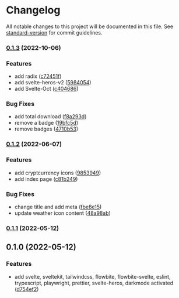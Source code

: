 # Changelog

All notable changes to this project will be documented in this file. See [standard-version](https://github.com/conventional-changelog/standard-version) for commit guidelines.

### [0.1.3](https://github.com/shinokada/svelte-icons-website/compare/v0.1.2...v0.1.3) (2022-10-06)


### Features

* add radix ([c72451f](https://github.com/shinokada/svelte-icons-website/commit/c72451f76da14ff63a5089f37c17a0f81791bfb4))
* add svelte-heros-v2 ([5984054](https://github.com/shinokada/svelte-icons-website/commit/5984054bc3aba43dc4639af664f64c1e938a2914))
* add Svelte-Oct ([c404686](https://github.com/shinokada/svelte-icons-website/commit/c404686ebae66d5532501bb3b06bf17c939b825c))


### Bug Fixes

* add total download ([f8a293d](https://github.com/shinokada/svelte-icons-website/commit/f8a293da106d7d4e26ba61d1e49e58ddf6c79a12))
* remove a badge ([19bfc5d](https://github.com/shinokada/svelte-icons-website/commit/19bfc5d5a949ca1df8bd9a811bf5c022bd6dde30))
* remove badges ([4710b53](https://github.com/shinokada/svelte-icons-website/commit/4710b53fbdf7328d040c5ae7435408f346f8e4f9))

### [0.1.2](https://github.com/shinokada/svelte-icons-website/compare/v0.1.1...v0.1.2) (2022-06-07)


### Features

* add cryptcurrency icons ([9853949](https://github.com/shinokada/svelte-icons-website/commit/98539492246ea3946f6c02ca9ed241591c20f1c1))
* add index page ([c81b249](https://github.com/shinokada/svelte-icons-website/commit/c81b24957a9addcb460e6572639aea26a1d48288))


### Bug Fixes

* change title and add meta ([fbe8e15](https://github.com/shinokada/svelte-icons-website/commit/fbe8e1545b7ac6a0dccc4ff718e892d71e2e5601))
* update weather icon content ([48a98ab](https://github.com/shinokada/svelte-icons-website/commit/48a98abb9c342bd3d1aced408b5375f92ae44add))

### [0.1.1](https://github.com/shinokada/flowbite-svelte-starter/compare/v0.1.0...v0.1.1) (2022-05-12)

## 0.1.0 (2022-05-12)


### Features

* add svelte, sveltekit, tailwindcss, flowbite, flowbite-svelte, eslint, trypescript, playwright, prettier, svelte-heros, darkmode activated ([d754ef2](https://github.com/shinokada/flowbite-svelte-starter/commit/d754ef2c5151af366fe0a8530e6f9509daf79962))
